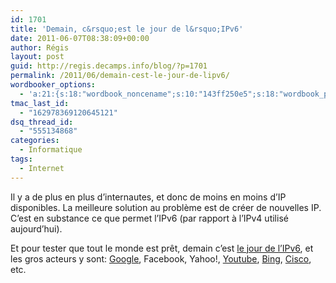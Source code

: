 ```yaml
---
id: 1701
title: 'Demain, c&rsquo;est le jour de l&rsquo;IPv6'
date: 2011-06-07T08:38:09+00:00
author: Régis
layout: post
guid: http://regis.decamps.info/blog/?p=1701
permalink: /2011/06/demain-cest-le-jour-de-lipv6/
wordbooker_options:
  - 'a:21:{s:18:"wordbook_noncename";s:10:"143ff250e5";s:18:"wordbook_page_post";s:4:"-100";s:18:"wordbook_orandpage";s:1:"2";s:23:"wordbook_default_author";s:1:"1";s:23:"wordbook_extract_length";s:3:"256";s:19:"wordbook_actionlink";s:3:"300";s:18:"wordbook_attribute";s:0:"";s:29:"wordbooker_status_update_text";s:33:"New blog post :  %title% - %link%";s:25:"wordbooker_like_share_too";s:2:"on";s:21:"wordbooker_like_width";s:3:"250";s:27:"wordbooker_like_button_page";s:2:"on";s:25:"wordbook_fbshare_location";s:3:"top";s:24:"wordbook_fblike_location";s:3:"top";s:22:"wordbook_fblike_action";s:9:"recommend";s:27:"wordbook_fblike_colorscheme";s:4:"dark";s:20:"wordbook_fblike_font";s:5:"arial";s:22:"wordbook_fblike_button";s:12:"button_count";s:21:"wordbook_fblike_faces";s:5:"false";s:29:"wordbook_republish_time_frame";s:2:"10";s:32:"wordbook_description_meta_length";s:3:"350";s:24:"wordbooker_comment_email";s:23:"regis.decamps@gmail.com";}'
tmac_last_id:
  - "162978369120645121"
dsq_thread_id:
  - "555134868"
categories:
  - Informatique
tags:
  - Internet
---
```

Il y a de plus en plus d&rsquo;internautes, et donc de moins en moins d&rsquo;IP disponibles. La meilleure solution au problème est de créer de nouvelles IP. C&rsquo;est en substance ce que permet l&rsquo;IPv6 (par rapport à l&rsquo;IPv4 utilisé aujourd&rsquo;hui).

Et pour tester que tout le monde est prêt, demain c&rsquo;est [le jour de l&rsquo;IPv6](http://isoc.org/wp/worldipv6day/), et les gros acteurs y sont: [Google](http://googleblog.blogspot.com/2011/01/world-ipv6-day-firing-up-engines-on-new.html), Facebook, Yahoo!, [Youtube](http://youtube-global.blogspot.com/2010/02/youtube-calls-on-ipv6.html), [Bing](http://www.bing.com/community/site_blogs/b/search/archive/2011/02/03/world-ipv6-day_3a00_-bing-taking-decisions-to-the-next-generation-of-the-internet.aspx), [Cisco](http://blogs.cisco.com/news/world-ipv6-day-working-together-towards-a-new-internet-protocol/), etc.